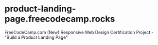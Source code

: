 # product-landing-page.freecodecamp.rocks
FreeCodeCamp.com (New) Responsive Web Design Certification Project - "Build a Product Landing Page"
